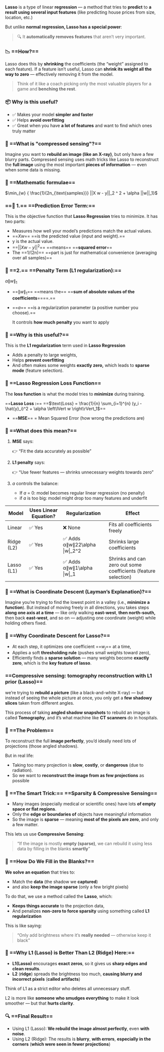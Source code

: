 **Lasso** is a type of linear **regression** — a method that tries to **predict** to **a result using several input features** (like predicting house prices from size, location, etc.)

But unlike **normal regression, Lasso has a special power**:

> 🔍 It **automatically removes features** that aren’t very important.

### 📉 ==How?==

Lasso does this by **shrinking** the coefficients (the “weight” assigned to each feature). If a feature isn’t useful, Lasso can **shrink its weight all the way to zero** — effectively removing it from the model.

> Think of it like a coach picking only the most valuable players for a game and **benching the rest**.

### 📦 Why is this useful?

- ✅ Makes your model **simpler and faster**
- ✅ Helps **avoid overfitting**
- ✅ Great when you have **a lot of features** and want to find which ones truly matter

### 📸 ==What is "compressed sensing"?==

Imagine you want to **rebuild an image (like an X-ray)**, but only have a few blurry parts. Compressed sensing uses math tricks like Lasso to reconstruct the **full image** using the most important **pieces of information** — even when some data is missing.

### 🧮 ==Mathematic formulae==

$\min_{w} { \frac{1}{2n_{\text{samples}}} ||X w - y||_2 ^ 2 + \alpha ||w||_1}$

### ==📌 1.== ==**Prediction Error Term:**==

This is the objective function that **Lasso Regression** tries to minimize. It has two parts:

- Measures how well your model’s predictions match the actual values.
- ==$Xw$== ==is the predicted value (input and weight).==
- y is the actual value.
- ==$||Xw - y||^2$== ==means== ==**squared error**==
- The ==1/(2n)== ==part is just for mathematical convenience (averaging over all samples)==

### 📌 ==2.== ==**Penalty Term (L1 regularization):**==

$\alpha \left\lVert w \right\rVert_1$

- ==$\left\lVert w \right\rVert_1$== ==means the== ==**sum of absolute values of the coefficients**====.==
- ==$a$== ==is a regularization parameter (a positive number you choose).==
    
    It controls **how much penalty** you want to apply
    

### 📌 ==Why is this useful?==

This is the **L1 regularization** term used in **Lasso Regression**

- Adds a penalty to large weights,
- Helps **prevent overfitting**
- And often makes some weights **exactly zero,** which leads to **sparse mode** (feature selection).

### 🧮 ==Lasso Regression Loss Function==

The **loss function** is what the model tries to **minimize** during training.

==**Lasso Loss :**== ==$\text{Loss} = \frac{1}{n} \sum_{i=1}^{n} (y_i - \hat{y}_i)^2 + \alpha \left\lVert w \right\rVert_1$==

- ==**MSE**== = Mean Squared Error (how wrong the predictions are)

### 🧠 ==What does this mean?==

1. **MSE** says:
    
    👉 “Fit the data accurately as possible”
    
2. **L1 penalty** says:
    
    👉 “Use fewer features — shrinks unnecessary weights towards zero”
    
3. $a$ controls the balance:
    - If $a$ = 0: model becomes regular linear regression (no penalty)
    - if $a$ is too big: model might drop too many features and underfit

|Model|Uses Linear Equation?|Regularization|Effect|
|---|---|---|---|
|Linear|✅ Yes|❌ None|Fits all coefficients freely|
|Ridge (L2)|✅ Yes|✅ Adds α∥w∥22\alpha \\|w\\|_2^2|Shrinks large coefficients|
|Lasso (L1)|✅ Yes|✅ Adds α∥w∥1\alpha \\|w\\|_1|Shrinks and can zero out some coefficients (feature selection)|

### 🔧 ==What is Coordinate Descent (Layman’s Explanation)?==

Imagine you’re trying to find the lowest point in a valley (i.e., **minimize a function**). But instead of moving freely in all directions, you takes steps **along one axis at a time** — like only walking **east-west**, **then north-south,** then back **east-west**, and so on — adjusting one coordinate (weight) while holding others fixed.

### 📌 ==Why Coordinate Descent for Lasso?==

- At each step, it optimizes one coefficient ==$w_j$== at a time,
- Applies a soft **thresholding rule** (pushes small weights toward zero),
- Efficiently finds a **sparse solution** — many weights become **exactly zero**, which is the **key feature of lasso**.

### ==**Compressive sensing: tomography reconstruction with L1 prior (Lasso)**==

we’re trying to **rebuild a picture** (like a black-and-white X-ray) — but instead of seeing the whole picture at once, you only get a **few shadowy slices** taken from different angles.

This process of taking **angled shadow snapshots** to rebuild an image is called **Tomography**, and it’s what machine like **CT scanners** do in hospitals.

### 🧩 ==The Problem==

To reconstruct the full **image perfectly**, you’d ideally need lots of projections (those angled shadows).

But in real life:

- Taking too many projection is **slow**, **costly**, or **dangerous** (due to radiation).
- So we want to **reconstruct the image from as few projections** as possible  
    

### 🧠 ==The Smart Trick:== ==**Sparsity & Compressive Sensing**==

- Many images (especially medical or scientific ones) have lots **of empty space or flat regions**.
- Only the **edge or boundaries of** objects have meaningful information
- So the image is **sparse** — meaning **most of the pixels are zero**, and only a few matter.

This lets us use **Compressive Sensing**:

> “If the image is mostly **empty (sparse)**, we can rebuild it using less data by filling in the blanks **smartly**”

### 🧮 ==How Do We Fill in the Blanks?==

**We solve an equation** that tries to:

- Match the **data** (the shadow we **captured**)
- and also **keep the image sparse** (only a few bright pixels)

To do that, we use a method called the **Lasso**, which:

- **Keeps things accurate** to the projection data,
- And penalizes **non-zero to force sparsity** using something called **L1 regularization**

This is like saying:

> “Only add brightness where it’s **really needed** — otherwise keep it black”

### 🥇 ==Why L1 (Lasso) is Better Than L2 (Ridge) Here:==

- **L1(Lasso)** encourages **exact zeros**, so it gives us **sharp edges and clean results**.
- **L2** (**ridge**) spreads the brightness too much, **causing blurry and incorrect pixels** (**called artifacts**)

Think of L1 as a strict editor who deletes all unnecessary stuff.

L2 is more like **someone who smudges everything** to make it look smoother — but that **hurts clarity**.

### 🔍 ==Final Result==

- Using L1 (Lasso): **We rebuild the image almost perfectly**, even **with noise**.
- Using L2 (Ridge): The results is **blurry**, **with errors**, **especially in the corners** (**which were seen in fewer projections**)